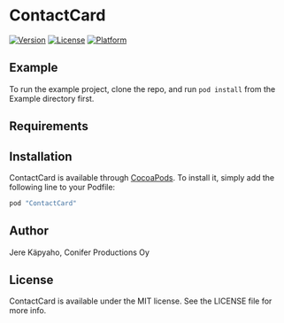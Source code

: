 # ContactCard

[![Version](https://img.shields.io/cocoapods/v/ContactCard.svg?style=flat)](http://cocoapods.org/pods/ContactCard)
[![License](https://img.shields.io/cocoapods/l/ContactCard.svg?style=flat)](http://cocoapods.org/pods/ContactCard)
[![Platform](https://img.shields.io/cocoapods/p/ContactCard.svg?style=flat)](http://cocoapods.org/pods/ContactCard)

## Example

To run the example project, clone the repo, and run `pod install` from the Example directory first.

## Requirements

## Installation

ContactCard is available through [CocoaPods](http://cocoapods.org). To install
it, simply add the following line to your Podfile:

```ruby
pod "ContactCard"
```

## Author

Jere Käpyaho, Conifer Productions Oy

## License

ContactCard is available under the MIT license. See the LICENSE file for more info.
